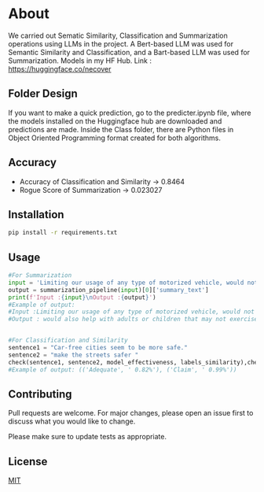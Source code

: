 # About

We carried out Sematic Similarity, Classification and Summarization operations using LLMs in the project. A Bert-based LLM was used for Semantic Similarity and Classification, and a Bart-based LLM was used for Summarization. Models in my HF Hub. Link : https://huggingface.co/necover

## Folder Design
If you want to make a quick prediction, go to the predicter.ipynb file, where the models installed on the Huggingface hub are downloaded and predictions are made.
Inside the Class folder, there are Python files in Object Oriented Programming format created for both algorithms.


## Accuracy

- Accuracy of Classification and Similarity -> 0.8464
- Rogue Score of Summarization -> 0.023027


## Installation

```bash
pip install -r requirements.txt
```

## Usage

```python
#For Summarization
input = 'Limiting our usage of any type of motorized vehicle, would not only decrease air pollution but it would also help with adults or children that may not exercise enough.'
output = summarization_pipeline(input)[0]['summary_text']
print(f'Input :{input}\nOutput :{output}')
#Example of output: 
#Input :Limiting our usage of any type of motorized vehicle, would not only decrease air pollution but it would also help with adults or children that may not exercise enough.
#Output : would also help with adults or children that may not exercise enough. Limiting our usage of any type of motorized vehicle, would not only decrease air pollution but it would also improve our health. It would be a good idea to limit the amount of air pollution in the United States, and it would help with the health of adults and children.


#For Classification and Similarity
sentence1 = "Car-free cities seem to be more safe."
sentence2 = "make the streets safer "
check(sentence1, sentence2, model_effectiveness, labels_similarity),check(sentence1, sentence2, model_type, labels_type)
#Example of output: (('Adequate', ' 0.82%'), ('Claim', ' 0.99%'))
```

## Contributing

Pull requests are welcome. For major changes, please open an issue first
to discuss what you would like to change.

Please make sure to update tests as appropriate.

## License

[MIT](https://choosealicense.com/licenses/mit/)
